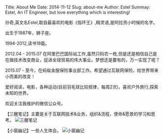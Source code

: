 Title: About Me
Date: 2014-11-12
Slug: about-me
Author: Estel
Summay: Estel, An IT Engineer, but love everything which is interesting!

孙奇,英文名Estel,取自最喜欢的电影《指环王》,精灵语,是阿拉贡小时候的名字。

出生于1987年，狮子座。

1994-2012,读书18载。

2012.04 - 2015.07 在阿里巴巴国际站工作,虽然只码农一枚,但是还是相信自己是在做技术改变商业，促进全球贸易的伟大事业。梦想还是要有的，万一实现了呢？

2015.07 - 至今，在蚂蚁金服保险事业部工作。希望通过互联网保险，给世界带来小而美的改变！

爱好阅读，电影，各种运动(目前羽毛球比较规律，每周2次)，喜欢户外旅行,探索未知的世界。

欢迎关注我维护的微信公众号。

【三醒笔记】主要是关于互联网技术&业务，组织&流程，使命&愿景的学习和思考。
![三醒笔记](http://img.libereco.cn//person/%E8%A5%BF%E6%BA%AA%E4%BC%A0%E4%B9%A0%E5%BD%95.jpg)

【小窗幽记】一些人生体会。 
![小窗幽记](http://img.libereco.cn//person/%E5%B0%8F%E7%AA%97%E5%B9%BD%E8%AE%B0.jpg)

